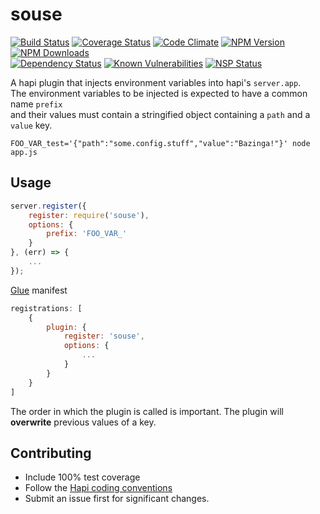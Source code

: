 # souse
[![Build Status](https://travis-ci.org/genediazjr/souse.svg?branch=master)](https://travis-ci.org/genediazjr/souse)
[![Coverage Status](https://coveralls.io/repos/github/genediazjr/souse/badge.svg?branch=master)](https://coveralls.io/github/genediazjr/souse?branch=master)
[![Code Climate](https://codeclimate.com/github/genediazjr/souse/badges/gpa.svg)](https://codeclimate.com/github/genediazjr/souse)
[![NPM Version](https://badge.fury.io/js/souse.svg)](https://www.npmjs.com/souse)
[![NPM Downloads](https://img.shields.io/npm/dt/souse.svg?maxAge=2592000)](https://www.npmjs.com/souse)<br>
[![Dependency Status](https://david-dm.org/genediazjr/souse.svg)](https://david-dm.org/genediazjr/souse)
[![Known Vulnerabilities](https://snyk.io/test/github/genediazjr/souse/badge.svg)](https://snyk.io/test/github/genediazjr/souse)
[![NSP Status](https://nodesecurity.io/orgs/genediazjr/projects/01913938-ccb8-4ede-8244-696d1b3ee4a7/badge)](https://nodesecurity.io/orgs/genediazjr/projects/01913938-ccb8-4ede-8244-696d1b3ee4a7)

A hapi plugin that injects environment variables into hapi's `server.app`.<br>
The environment variables to be injected is expected to have a common name `prefix`<br>
and their values must contain a stringified object containing a `path` and a `value` key.
```
FOO_VAR_test='{"path":"some.config.stuff","value":"Bazinga!"}' node app.js
```

## Usage

```js
server.register({
    register: require('souse'),
    options: {
        prefix: 'FOO_VAR_'
    }
}, (err) => {
    ...
});
```
[Glue](https://github.com/hapijs/glue) manifest
```js
registrations: [
    {
        plugin: {
            register: 'souse',
            options: {
                ...
            }
        }
    }
]
```
The order in which the plugin is called is important. 
The plugin will **overwrite** previous values of a key.

## Contributing
* Include 100% test coverage
* Follow the [Hapi coding conventions](http://hapijs.com/styleguide)
* Submit an issue first for significant changes.
